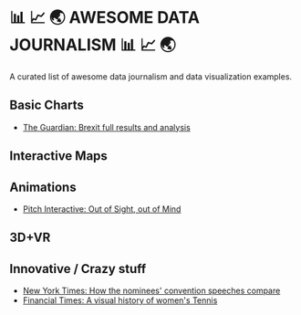 # 📊 📈 🌏 AWESOME DATA JOURNALISM 📊 📈 🌏
A curated list of awesome data journalism and data visualization examples.

## Basic Charts

* [The Guardian: Brexit full results and analysis](https://www.theguardian.com/politics/ng-interactive/2016/jun/23/eu-referendum-live-results-and-analysis)

## Interactive Maps

## Animations

* [Pitch Interactive: Out of Sight, out of Mind](http://drones.pitchinteractive.com/)

## 3D+VR

## Innovative / Crazy stuff

* [New York Times: How the nominees' convention speeches compare](http://www.nytimes.com/interactive/2016/07/29/us/elections/trump-clinton-pence-kaine-speeches.html)
* [Financial Times: A visual history of women's Tennis](https://ig.ft.com/sites/visual-history-of-womens-tennis/)
